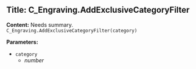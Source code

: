 ## Title: C_Engraving.AddExclusiveCategoryFilter

**Content:**
Needs summary.
`C_Engraving.AddExclusiveCategoryFilter(category)`

**Parameters:**
- `category`
  - *number*